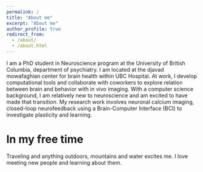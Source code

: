 ```yaml
---
permalink: /
title: "About me"
excerpt: "About me"
author_profile: true
redirect_from: 
  - /about/
  - /about.html
---
```


I am a PhD student in Neuroscience program at the University of British Columbia, department of psychiatry. I am located at the djavad mowafaghian center for brain health within UBC Hospital.
At work, I develop computational tools and collaborate with coworkers to explore relation between brain and behavior with in vivo imaging. With a computer science background, I am relatively new to neuroscience and am excited to have made that transition. My research work involves neuronal calcium imaging, closed-loop neurofeedback using a Brain-Computer Interface (BCI) to investigate plasticity and learning.

In my free time
======
Traveling and anything outdoors, mountains and water excites me. I love meeting new people and learning about them. 

